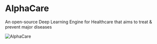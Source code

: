 # AlphaCare
An open-source Deep Learning Engine for Healthcare that aims to treat &amp; prevent major diseases

![AlphaCare](https://i.imgur.com/d7dkit1.png)


